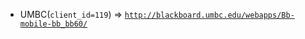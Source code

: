  - UMBC(`client_id=119`) => [`http://blackboard.umbc.edu/webapps/Bb-mobile-bb_bb60/`](http://blackboard.umbc.edu/webapps/Bb-mobile-bb_bb60/)
